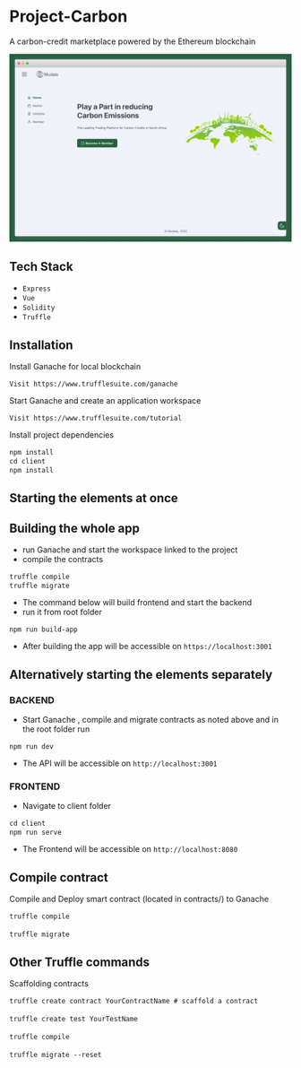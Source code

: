 # Project-Carbon

A carbon-credit marketplace powered by the Ethereum blockchain

![](./docs/img/cover.png)

## Tech Stack

- `Express`
- `Vue`
- `Solidity`
- `Truffle`

## Installation

Install Ganache for local blockchain
```
Visit https://www.trufflesuite.com/ganache
``` 

Start Ganache and create an application workspace
```
Visit https://www.trufflesuite.com/tutorial
``` 
Install project dependencies
```
npm install
cd client 
npm install
```

## Starting the elements at once
## Building the whole  app

- run Ganache and start the workspace linked to the project
- compile the contracts

``` 
truffle compile
truffle migrate
```

- The command below will build frontend and start the backend
- run it from root folder

```
npm run build-app
```

- After building the app will be accessible on `https://localhost:3001`


## Alternatively starting the elements separately

### BACKEND

- Start Ganache , compile and migrate contracts as noted above and in the root folder run

``` 
npm run dev
```

- The API will be accessible on `http://localhost:3001`

### FRONTEND

- Navigate to client folder

``` 
cd client 
npm run serve
```

- The Frontend will be accessible on `http://localhost:8080`


## Compile contract

Compile and Deploy smart contract (located in contracts/) to Ganache
```
truffle compile

truffle migrate
```


## Other  Truffle commands

Scaffolding contracts

``` 
truffle create contract YourContractName # scaffold a contract

truffle create test YourTestName 

truffle compile

truffle migrate --reset
```




